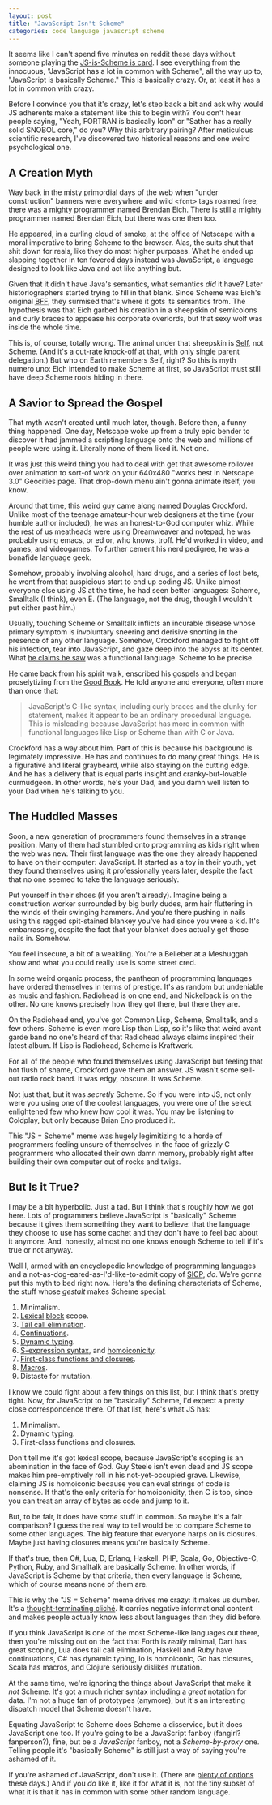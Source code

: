 ```yaml
---
layout: post
title: "JavaScript Isn't Scheme"
categories: code language javascript scheme
---
```


It seems like I can't spend five minutes on reddit these days without someone playing the [JS-is-Scheme is card](http://www.reddit.com/r/programming/comments/1g7gw7/the_angular_team_is_porting_angularjs_to_dart/cahzqav). I see everything from the innocuous, "JavaScript has a lot in common with Scheme", all the way up to, "JavaScript is basically Scheme." This is basically crazy. Or, at least it has a lot in common with crazy.

Before I convince you that it's crazy, let's step back a bit and ask why would JS adherents make a statement like this to begin with? You don't hear people saying, "Yeah, FORTRAN is basically Icon" or "Sather has a really solid SNOBOL core," do you? Why this arbitrary pairing? After meticulous scientific research, I've discovered two historical reasons and one weird psychological one.

## A Creation Myth

Way back in the misty primordial days of the web when "under construction" banners were everywhere and wild `<font>` tags roamed free, there was a mighty programmer named Brendan Eich. There is still a mighty programmer named Brendan Eich, but there was one then too.

He appeared, in a curling cloud of smoke, at the office of Netscape with a moral imperative to bring Scheme to the browser. Alas, the suits shut that shit down for reals, like they do most higher purposes. What he ended up slapping together in ten fevered days instead was JavaScript, a language designed to look like Java and act like anything but.

Given that it didn't have Java's semantics, what semantics *did* it have? Later historiographers started trying to fill in that blank. Since Scheme was Eich's original <abbr title="best friend 4eva <3 <3 <3 ">BFF</abbr>, they surmised that's where it gots its semantics from. The hypothesis was that Eich garbed his creation in a sheepskin of semicolons and curly braces to appease his corporate overlords, but that sexy wolf was inside the whole time.

This is, of course, totally wrong. The animal under that sheepskin is [Self](http://selflanguage.org/), not Scheme. (And it's a cut-rate knock-off at that, with only single parent delegation.) But who on Earth remembers Self, right? So this is myth numero uno: Eich intended to make Scheme at first, so JavaScript must still have deep Scheme roots hiding in there.

## A Savior to Spread the Gospel

That myth wasn't created until much later, though. Before then, a funny thing happened. One day, Netscape woke up from a truly epic bender to discover it had jammed a scripting language onto the web and millions of people were using it. Literally none of them liked it. Not one.

It was just this weird thing you had to deal with get that awesome rollover over animation to sort-of work on your 640x480 "works best in Netscape 3.0" Geocities page. That drop-down menu ain't gonna animate itself, you know.

Around that time, this weird guy came along named Douglas Crockford. Unlike most of the teenage amateur-hour web designers at the time (your humble author included), he was an honest-to-God computer whiz. While the rest of us meatheads were using Dreamweaver and notepad, he was probably using emacs, or ed or, who knows, troff. He'd worked in video, and games, and videogames. To further cement his nerd pedigree, he was a bonafide language geek.

Somehow, probably involving alcohol, hard drugs, and a series of lost bets, he went from that auspicious start to end up coding JS. Unlike almost everyone else using JS at the time, he had seen better languages: Scheme, Smalltalk (I think), even E. (The language, not the drug, though I wouldn't put either past him.)

Usually, touching Scheme or Smalltalk inflicts an incurable disease whose primary symptom is involuntary sneering and derisive snorting in the presence of any other language. Somehow, Crockford managed to fight off his infection, tear into JavaScript, and gaze deep into the abyss at its center. What [he claims he saw](http://www.crockford.com/javascript/javascript.html) was a functional language. Scheme to be precise.

He came back from his spirit walk, enscribed his gospels and began proselytizing from the [Good Book](http://www.amazon.com/dp/0596517742). He told anyone and everyone, often more than once that:

> JavaScript's C-like syntax, including curly braces and the clunky for statement, makes it appear to be an ordinary procedural language. This is misleading because JavaScript has more in common with functional languages like Lisp or Scheme than with C or Java.

Crockford has a way about him. Part of this is because his background is legimately impressive. He has and continues to do many great things. He is a figurative and literal graybeard, while also staying on the cutting edge. And he has a delivery that is equal parts insight and cranky-but-lovable curmudgeon. In other words, he's your Dad, and you damn well listen to your Dad when he's talking to you.

## The Huddled Masses

Soon, a new generation of programmers found themselves in a strange position. Many of them had stumbled onto programming as kids right when the web was new. Their first language was the one they already happened to have on their computer: JavaScript. It started as a toy in their youth, yet they found themselves using it professionally years later, despite the fact that no one seemed to take the language seriously.

Put yourself in their shoes (if you aren't already). Imagine being a construction worker surrounded by big burly dudes, arm hair fluttering in the winds of their swinging hammers. And you're there pushing in nails using this ragged spit-stained blankey you've had since you were a kid. It's embarrassing, despite the fact that your blanket does actually get those nails in. Somehow.

You feel insecure, a bit of a weakling. You're a Belieber at a Meshuggah show and what you could really use is some street cred.

In some weird organic process, the pantheon of programming languages have ordered themselves in terms of prestige. It's as random but undeniable as music and fashion. Radiohead is on one end, and Nickelback is on the other. No one knows precisely how they got there, but there they are.

On the Radiohead end, you've got Common Lisp, Scheme, Smalltalk, and a few others. Scheme is even more Lisp than Lisp, so it's like that weird avant garde band no one's heard of that Radiohead always claims inspired their latest album. If Lisp is Radiohead, Scheme is Kraftwerk.

For all of the people who found themselves using JavaScript but feeling that hot flush of shame, Crockford gave them an answer. JS wasn't some sell-out radio rock band. It was edgy, obscure. It was Scheme.

Not just that, but it was *secretly* Scheme. So if you were into JS, not only were you using one of the coolest languages, you were one of the select enlightened few who knew how cool it was. You may be listening to Coldplay, but only because Brian Eno produced it.

This "JS = Scheme" meme was hugely legimitizing to a horde of programmers feeling unsure of themselves in the face of grizzly C programmers who allocated their own damn memory, probably right after building their own computer out of rocks and twigs.

## But Is it True?

I may be a bit hyperbolic. Just a tad. But I think that's roughly how we got here. Lots of programmers believe JavaScript is "basically" Scheme because it gives them something they want to believe: that the language they choose to use has some cachet and they don't have to feel bad about it anymore. And, honestly, almost no one knows enough Scheme to tell if it's true or not anyway.

Well I, armed with an encyclopedic knowledge of programming languages and a not-as-dog-eared-as-I'd-like-to-admit copy of [SICP](http://mitpress.mit.edu/sicp/), *do*. We're gonna put this myth to bed right now. Here's the defining characterists of Scheme, the stuff whose *gestalt* makes Scheme special:

1. Minimalism.
1. [Lexical](http://c2.com/cgi/wiki?LexicalScoping) [block](http://docs.racket-lang.org/reference/let.html) scope.
1. [Tail call elimination](http://stackoverflow.com/questions/310974/what-is-tail-call-optimization).
1. [Continuations](http://lambda-the-ultimate.org/node/86).
1. [Dynamic typing](http://c2.com/cgi/wiki?TypingQuadrant).
1. [S-expression syntax](https://en.wikipedia.org/wiki/S-expression), and [homoiconicity](http://calculist.org/blog/2012/04/17/homoiconicity-isnt-the-point/).
1. [First-class functions and closures](http://en.wikipedia.org/wiki/Closure_(computer_science)).
1. [Macros](http://c2.com/cgi/wiki?SchemeMacroExamples).
1. Distaste for mutation.

I know we could fight about a few things on this list, but I think that's pretty tight. Now, for JavaScript to be "basically" Scheme, I'd expect a pretty close correspondence there. Of that list, here's what JS has:

1. Minimalism.
1. Dynamic typing.
1. First-class functions and closures.

Don't tell me it's got lexical scope, because JavaScript's scoping is an abomination in the face of God. Guy Steele isn't even dead and JS scope makes him pre-emptively roll in his not-yet-occupied grave. Likewise, claiming JS is homoiconic because you can eval strings of code is nonsense. If that's the only criteria for homoiconicity, then C is too, since you can treat an array of bytes as code and jump to it.

But, to be fair, it does have *some* stuff in common. So maybe it's a fair comparison? I guess the real way to tell would be to compare Scheme to some other languages. The big feature that everyone harps on is closures. Maybe just having closures means you're basically Scheme.

If that's true, then C#, Lua, D, Erlang, Haskell, PHP, Scala, Go, Objective-C, Python, Ruby, and Smalltalk are basically Scheme. In other words, if JavaScript is Scheme by that criteria, then every language is Scheme, which of course means none of them are.

This is why the "JS = Scheme" meme drives me crazy: it makes us dumber. It's a [thought-terminating cliché](http://en.wikipedia.org/wiki/Thought-terminating_clich%C3%A9). It carries negative informational content and makes people actually know less about languages than they did before.

If you think JavaScript is one of the most Scheme-like languages out there, then you're missing out on the fact that Forth is *really* minimal, Dart has great scoping, Lua does tail call elimination, Haskell and Ruby have continuations, C# has dynamic typing, Io is homoiconic, Go has closures, Scala has macros, and Clojure seriously dislikes mutation.

At the same time, we're ignoring the things about JavaScript that make it *not* Scheme. It's got a much richer syntax including a *great* notation for data. I'm not a huge fan of prototypes (anymore), but it's an interesting dispatch model that Scheme doesn't have.

Equating JavaScript to Scheme does Scheme a disservice, but it does JavaScript one too. If you're going to be a JavaScript fanboy (fangirl? fanperson?), fine, but be a *JavaScript* fanboy, not a *Scheme-by-proxy* one. Telling people it's "basically Scheme" is still just a way of saying you're ashamed of it.

If you're ashamed of JavaScript, don't use it. (There are [plenty of options](https://github.com/jashkenas/coffee-script/wiki/List-of-languages-that-compile-to-JS) these days.) And if you *do* like it, like it for what it is, not the tiny subset of what it is that it has in common with some other random language.
